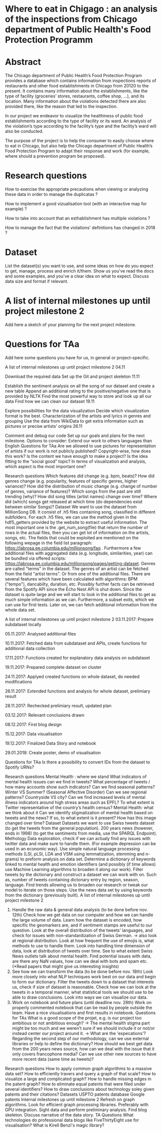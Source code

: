 # Where to eat in Chigago : an analysis of the inspections from Chicago department of Public Health's Food Protection Programm

# Abstract
The Chicago department of Public Health’s Food Protection Program provides a database which contains information from inspections reports of restaurants and other food establishments in Chicago from 20120 to the present. It contains many information about the establishments, like the type of facility (groceries’ stores, restaurants, coffee shop, …), and its location. Many information about the violations detected there are also provided there, like the reason that led to the inspection.

In our project we endeavor to visualize the healthiness of public food establishments according to the type of facility or its ward. An analysis of the violation’s type according to the facility’s type and the facility’s ward will also be conducted. 

The purpose of the project is to help the consumer to easily choose where to eat in Chicago, but also help the Chicago department of Public Health’s Food Protection Program to adapt their response and work (for example, where should a prevention program be proposed).



# Research questions
How to exercise the appropriate precautions when viewing or analyzing these data in order to manage the duplicatas ?

How to implement a good vizualisation tool (with an interactive map for example) ?

How to take into account that an esthablishment has multiple violations ?

How to manage the fact that the violations' definitions has changed in 2018 ?


# Dataset

List the dataset(s) you want to use, and some ideas on how do you expect to get, manage, process and enrich it/them. Show us you've read the docs and some examples, and you've a clear idea on what to expect. Discuss data size and format if relevant.

# A list of internal milestones up until project milestone 2
Add here a sketch of your planning for the next project milestone.

# Questions for TAa
Add here some questions you have for us, in general or project-specific.



A list of internal milestones up until project milestone 2
04.11

Download the required data
Set up the Git and project skeleton
11.11

Establish the sentiment analysis on all the song of our dataset and create a new table
Append an additional rating to the positive/negative one that is provided by NLTK
Find the most powerful way to store and look up all our data
Find how we can clean our dataset
19.11

Explore possibilities for the data visualization
Decide which visualization format is the best.
Characterization of the artists and lyrics in genres and grouping
Use the data from WikiData to get extra information such as pictures or precise artists’ origins
26.11

Comment and debug our code
Set up our goals and plans for the next milestone.
Options to consider:
Extend our work to others languages than English
Questions for TAa
Are we allowed to use pictures for representation of artists if our work is not publicly published? Copyright-wise, how does this work?
Is the content we have enough to make a project?
Is the idea fitting to the “social good” topic?
In terms of visualization and analysis, which aspect is the most important one?



Research questions
Which features did change (e.g. bpm, beats)?
How did genres change (e.g. popularity, features of specific genres, higher variance)?
How did the distribution of music change (e.g. change of number of genres, variance of features)?
Which songs from the past are still trending (why)?
How did song titles (artist names) change over time?
Where did (which) songs get released at which time (do dependencies exist between similar Songs)?
Dataset
We want to use the dataset from MillionSong DB.
It consist of .h5 files containing song, classified in different subfolders. For each .h5 files, we can use the method given in the hdf5_getters provided by the website to extract useful information. The most important one is the .get_num_song(file) that return the number of rows in the actual files, then you can get lot of information on the artists, songs, etc. The fields that could be exploited are mentioned on the following wepage in the field list paragraph: https://labrosa.ee.columbia.edu/millionsong/faq .
Furthermore a few additional files with aggregated data (e.g. longitude, similarities, year) can be bundled via offered scripts: https://labrosa.ee.columbia.edu/millionsong/pages/getting-dataset.
Genres are called "terms" in the dataset. The genres of an artist can be fetched from the field "artist terms". Or from one of the additional files. There are several features which have been calculated with algorithms: BPM ("tempo"), dancabilty, duration, etc. Possibly further facts can be retrieved from the Spotify API since the Echo Nest API is shut down.
Since the dataset is quite large and we will start to look in the additional files to get as much simple information as we can. Furthermore, a subset exits, which we can use for first tests. Later on, we can fetch additional information from the whole data set.

A list of internal milestones up until project milestone 2
03.11.2017: Prepare subdataset locally

05.11.2017: Analysed additional files

10.11.2017: Fetched data from subdataset and APIs, create functions for additional data collection

17.11.2017: Functions created for explanatory data analysis on subdataset

19.11.2017: Prepared complete dataset on cluster

24.11.2017: Applyed created functions on whole dataset, do needed modifications

26.11.2017: Extended functions and analysis for whole dataset, prelimiary result

28.11.2017: Rechecked prelimiary result, updated plan

03.12.2017: Relevant conclusions drawn

08.12.2017: First blog design

15.12.2017: Data visualisation

19.12.2017: Finalized Data Story and notebook

29.01.2018: Create poster, demo of visualisation

Questions for TAa
Is there a possibility to convert IDs from the dataset to Spotify URNs?





Research questions
Mental Health : where we stand
What indicators of mental health issues can we find in tweets?
What percentage of tweets / how many accounts show such indicators?
Can we find seasonal patterns? Winter VS Summer? (Seasonal Affective Disorder)
Can we see regional patterns? Countryside VS city? Can we find increased levels of mental illness indicators around high stress areas such as EPFL?
To what extent is Twitter representative of the country’s health census?
Mental Health: what we think about it
Can we identify stigmatization of mental health based on tweets and the news?
If so, to what extent is it present?
How has this image changed over time?
Dataset
Datasets we want to use
Swiss tweets dataset (to get the tweets from the general population).
200 years news (however, ends in 1998) (to get the sentiments from media, use the SPARQL Endpoint).
Methology
Data exploration, check if we can actualy find any issues with twitter data and make sure to handle them. (For example depression can be used in an economic way).
Use simple natural language processing methods (LSI, pLSI, LDA and VSM using lemmatization, stemming and n-grams) to preform analysis on data set.
Determine a dictionary of keywords linked to mental health and emotion identifiers (and possibly (if time allows) use Machine Learning algorithms to broaden it along our work).
Filter tweets by the dictionary and construct a dataset we can work with on. Such as, number of tweets containing dictonary entry by region, season, language.
Find trends allowing us to broaden our research or tweak our model to iterate on those steps.
Use the news data set by using keywords from the dictionary (previously built).
A list of internal milestones up until project milestone 2
1. Handle the raw data & general data analysis (to be done before nov. 12th)
Check how we get data on our computer and how we can handle the large volume of data.
Learn how the dataset is encoded, how specific the geomarkers are, and if sentiment stamps are useful to our question.
Look at the overall distribution of the tweets' languages, and check for issues with non-standardization of Swiss German. -> also look at regional distribution.
Look at how frequent the use of emojis is, what methods to use to handle them.
Look into handling time dimension of data, look at distribution of tweets over time.
See to what extent Swiss News outlets talk about mental health.
Find potential issues with data, are there any NaN values, how can we deal with bots and spam etc. (*Read papers that might give us interesting insights)
2. See how we can transform the data (to be done before nov. 18th)
Look more closely into what NLP techniques work best on our data and begin to form our dictionary.
Filter the tweets down to a dataset that interests us, check if size of dataset is reasonable.
Check how we can look at the tweets in a temporal manner, what statistical tools we should use to be able to draw conclusions.
Look into ways we can visualize our data.
3. Work on notebook and future plans (until deadline nov. 28th)
Work on properly commented notebook that can be read by people outside the team.
Have a nice visualisations and first results in notebook.
Questions for TAs
What is a good scope of the projet, e.g. is our project too ambitious or not ambitious enough? -> The mental health stigma part might be too much and we weren't sure if we should include it or not/or instead center our project around it. -> What are the 'expecations'?
Regarding the second step of our methodology, can we use external libraries or help to define the dictionary?
How should we best get data from the 200 years news source, how can we deal with the issue that it only covers francophone media? Can we use other new sources to have more recent data (same time as tweets)?




Research questions
How to apply common graph algorithms to a massive data set?
How to efficiently travers and query a graph of that scale?
How to visualize a large and complicated graph?
How to handle missing edges in the patent graph?
How to eliminate equal patents that were filed under several identifiers?
How to draw conclusions about technology soley given patents and their citations?
Datasets
USPTO patents database
Google patents
Internal milestones up until milestone 2
Refresh on graph algorithms.
Look for efficient graph processing libraries. Preferably with GPU integration.
Sight data and perform preliminary analysis.
Find blog skeleton.
Discuss narrative of the data story.
TA Questions
What technologies do professional data blogs like FiveThirtyEight use for visualisation?
What is Kirell Benzi's magic library?
